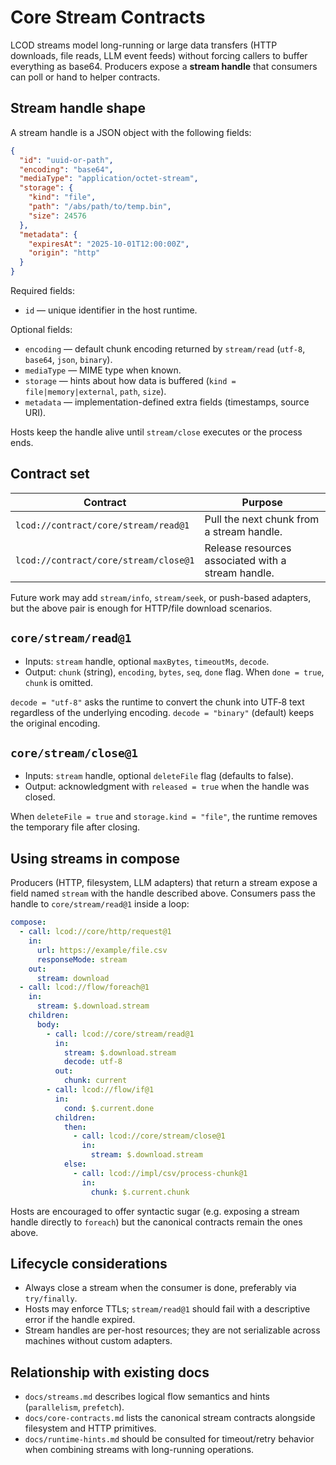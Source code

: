 # Core Stream Contracts

LCOD streams model long-running or large data transfers (HTTP downloads, file reads, LLM event feeds) without forcing callers to buffer everything as base64. Producers expose a **stream handle** that consumers can poll or hand to helper contracts.

## Stream handle shape

A stream handle is a JSON object with the following fields:

```json
{
  "id": "uuid-or-path",
  "encoding": "base64",
  "mediaType": "application/octet-stream",
  "storage": {
    "kind": "file",
    "path": "/abs/path/to/temp.bin",
    "size": 24576
  },
  "metadata": {
    "expiresAt": "2025-10-01T12:00:00Z",
    "origin": "http"
  }
}
```

Required fields:
- `id` — unique identifier in the host runtime.

Optional fields:
- `encoding` — default chunk encoding returned by `stream/read` (`utf-8`, `base64`, `json`, `binary`).
- `mediaType` — MIME type when known.
- `storage` — hints about how data is buffered (`kind = file|memory|external`, `path`, `size`).
- `metadata` — implementation-defined extra fields (timestamps, source URI).

Hosts keep the handle alive until `stream/close` executes or the process ends.

## Contract set

| Contract | Purpose |
|----------|---------|
| `lcod://contract/core/stream/read@1` | Pull the next chunk from a stream handle. |
| `lcod://contract/core/stream/close@1` | Release resources associated with a stream handle. |

Future work may add `stream/info`, `stream/seek`, or push-based adapters, but the above pair is enough for HTTP/file download scenarios.

## `core/stream/read@1`

- Inputs: `stream` handle, optional `maxBytes`, `timeoutMs`, `decode`.
- Output: `chunk` (string), `encoding`, `bytes`, `seq`, `done` flag. When `done = true`, `chunk` is omitted.

`decode = "utf-8"` asks the runtime to convert the chunk into UTF‑8 text regardless of the underlying encoding. `decode = "binary"` (default) keeps the original encoding.

## `core/stream/close@1`

- Inputs: `stream` handle, optional `deleteFile` flag (defaults to false).
- Output: acknowledgment with `released = true` when the handle was closed.

When `deleteFile = true` and `storage.kind = "file"`, the runtime removes the temporary file after closing.

## Using streams in compose

Producers (HTTP, filesystem, LLM adapters) that return a stream expose a field named `stream` with the handle described above. Consumers pass the handle to `core/stream/read@1` inside a loop:

```yaml
compose:
  - call: lcod://core/http/request@1
    in:
      url: https://example/file.csv
      responseMode: stream
    out:
      stream: download
  - call: lcod://flow/foreach@1
    in:
      stream: $.download.stream
    children:
      body:
        - call: lcod://core/stream/read@1
          in:
            stream: $.download.stream
            decode: utf-8
          out:
            chunk: current
        - call: lcod://flow/if@1
          in:
            cond: $.current.done
          children:
            then:
              - call: lcod://core/stream/close@1
                in:
                  stream: $.download.stream
            else:
              - call: lcod://impl/csv/process-chunk@1
                in:
                  chunk: $.current.chunk
```

Hosts are encouraged to offer syntactic sugar (e.g. exposing a stream handle directly to `foreach`) but the canonical contracts remain the ones above.

## Lifecycle considerations

- Always close a stream when the consumer is done, preferably via `try/finally`.
- Hosts may enforce TTLs; `stream/read@1` should fail with a descriptive error if the handle expired.
- Stream handles are per-host resources; they are not serializable across machines without custom adapters.

## Relationship with existing docs

- `docs/streams.md` describes logical flow semantics and hints (`parallelism`, `prefetch`).
- `docs/core-contracts.md` lists the canonical stream contracts alongside filesystem and HTTP primitives.
- `docs/runtime-hints.md` should be consulted for timeout/retry behavior when combining streams with long-running operations.

